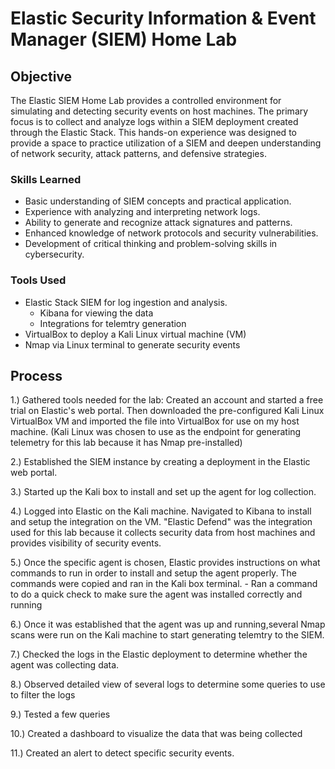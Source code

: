 # Elastic Security Information & Event Manager (SIEM) Home Lab

## Objective

The Elastic SIEM Home Lab provides a controlled environment for simulating and detecting security events on host machines. The primary focus is to collect and analyze logs within a SIEM deployment created through the Elastic Stack. This hands-on experience was designed to provide a space to practice utilization of a SIEM and deepen understanding of network security, attack patterns, and defensive strategies.

### Skills Learned

- Basic understanding of SIEM concepts and practical application.
- Experience with analyzing and interpreting network logs.
- Ability to generate and recognize attack signatures and patterns.
- Enhanced knowledge of network protocols and security vulnerabilities.
- Development of critical thinking and problem-solving skills in cybersecurity.

### Tools Used

- Elastic Stack SIEM for log ingestion and analysis.
  - Kibana for viewing the data
  - Integrations for telemtry generation
- VirtualBox to deploy a Kali Linux virtual machine (VM)
- Nmap via Linux terminal to generate security events

## Process

1.) Gathered tools needed for the lab: Created an account and started a free trial on Elastic's web portal. Then downloaded the pre-configured Kali Linux VirtualBox VM and imported the file into VirtualBox for use on my host machine. (Kali Linux was chosen to use as the endpoint for generating telemetry for this lab because it has Nmap pre-installed)


2.) Established the SIEM instance by creating a deployment in the Elastic web portal. 


3.) Started up the Kali box to install and set up the agent for log collection.


4.) Logged into Elastic on the Kali machine. Navigated to Kibana to install and setup the integration on the VM. "Elastic Defend" was the integration used for this lab because it collects security data from host machines and provides visibility of security events. 


5.) Once the specific agent is chosen, Elastic provides instructions on what commands to run in order to install and setup the agent properly. The commands were copied and ran in the Kali box terminal.
    - Ran a command to do a quick check to make sure the agent was installed correctly and running


6.) Once it was established that the agent was up and running,several Nmap scans were run on the Kali machine to start generating telemtry to the SIEM.


7.) Checked the logs in the Elastic deployment to determine whether the agent was collecting data.


8.) Observed detailed view of several logs to determine some queries to use to filter the logs


9.) Tested a few queries


10.) Created a dashboard to visualize the data that was being collected


11.) Created an alert to detect specific security events. 


